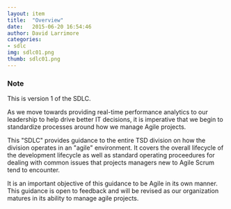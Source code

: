 ```yaml
---
layout: item
title:  "Overview"
date:   2015-06-20 16:54:46
author: David Larrimore
categories:
- sdlc
img: sdlc01.png
thumb: sdlc01.png
---
```


<div class="panel panel-info">
  <div class="panel-heading">
    <h3 class="panel-title">Note</h3>
  </div>
  <div class="panel-body">
    This is version 1 of the SDLC.
  </div>
</div>


As we move towards providing real-time performance analytics to our leadership to help drive better IT decisions, it is imperative that we begin to standardize processes around how we manage Agile projects.

This "SDLC" provides guidance to the entire TSD division on how the division operates in an "agile" environment. It covers the overall lifecycle of the development lifecycle as well as standard operating proceedures for dealing with common issues that projects managers new to Agile Scrum tend to encounter.

It is an important objective of this guidance to be Agile in its own manner. This guidance is open to feedback and will be revised as our organization matures in its ability to manage agile projects.

